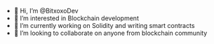 - 👋 Hi, I’m @BitxoxoDev
- 👀 I’m interested in Blockchain development
- 🌱 I’m currently working on Solidity and writing smart contracts
- 💞️ I’m looking to collaborate on anyone from blockchain community

<!--- 
- 📫 How to reach me ...


BitxoxoDev/BitxoxoDev is a ✨ special ✨ repository because its `README.md` (this file) appears on your GitHub profile.
You can click the Preview link to take a look at your changes.
--->
